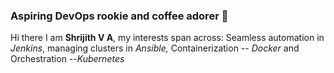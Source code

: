 ### Aspiring DevOps rookie and coffee adorer 💪
Hi there I am **Shrijith V A**, my interests span across:
Seamless automation in _Jenkins_, managing clusters in _Ansible,_
 Containerization -- _Docker_ and Orchestration --_Kubernetes_ 
 
<!--
**shrijith-va/shrijith-va** is a ✨ _special_ ✨ repository because its `README.md` (this file) appears on your GitHub profile.

Here are some ideas to get you started:

- 🔭 I’m currently working on ...
- 🌱 I’m currently learning ...
- 👯 I’m looking to collaborate on ...
- 🤔 I’m looking for help with ...
- 💬 Ask me about ...
- 📫 How to reach me: ...
- 😄 Pronouns: ...
- ⚡ Fun fact: ...
-->
